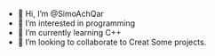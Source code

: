 - 👋 Hi, I’m @SimoAchQar
- 👀 I’m interested in programming
- 🌱 I’m currently learning C++
- 💞️ I’m looking to collaborate to Creat Some projects.

<!---
SimoAchQar/SimoAchQar is a ✨ special ✨ repository because its `README.md` (this file) appears on your GitHub profile.
You can click the Preview link to take a look at your changes.
--->
